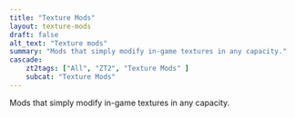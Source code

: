 ```yaml
---
title: "Texture Mods"
layout: texture-mods
draft: false
alt_text: "Texture mods"
summary: "Mods that simply modify in-game textures in any capacity."
cascade:
    zt2tags: ["All", "ZT2", "Texture Mods" ]
    subcat: "Texture Mods"
---
```


Mods that simply modify in-game textures in any capacity.